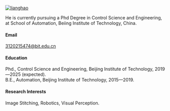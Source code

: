 

[![lianghao](https://img.shields.io/badge/lianghao-github-blue?logo=github)](https://github.com/lhlawrence)

He is currently pursuing a Phd Degree in Control Science and Engineering, at School of Automation, Beiing Institute of Technology, China.

#### Email
3120215474@bit.edu.cn

#### Education
Phd., Control Science and Engineering, Beijing Institute of Technology, 2019—2025 (expected).\
B.E., Automation, Beijing Institute of Technology, 2015—2019.

#### Research Interests
Image Stitching, Robotics, Visual Perception.

